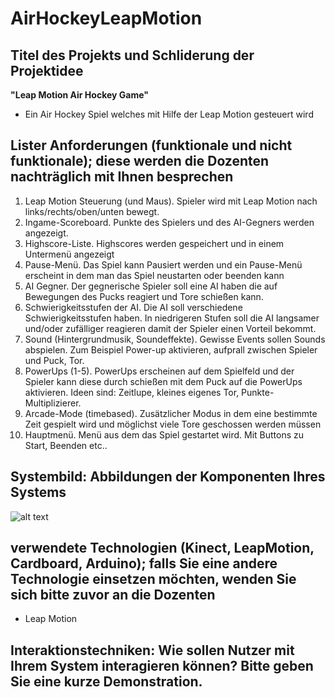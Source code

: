 # AirHockeyLeapMotion

## Titel des Projekts und Schliderung der Projektidee
**"Leap Motion Air Hockey Game"**
- Ein Air Hockey Spiel welches mit Hilfe der Leap Motion gesteuert wird


## Lister Anforderungen (funktionale und nicht funktionale); diese werden die Dozenten nachträglich mit Ihnen besprechen
1. Leap Motion Steuerung (und Maus). Spieler wird mit Leap Motion nach links/rechts/oben/unten bewegt.
2. Ingame-Scoreboard. Punkte des Spielers und des AI-Gegners werden angezeigt.
3. Highscore-Liste. Highscores werden gespeichert und in einem Untermenü angezeigt
4. Pause-Menü. Das Spiel kann Pausiert werden und ein Pause-Menü erscheint in dem man das Spiel neustarten oder beenden kann
5. AI Gegner. Der gegnerische Spieler soll eine AI haben die auf Bewegungen des Pucks reagiert und Tore schießen kann.
6. Schwierigkeitsstufen der AI. Die AI soll verschiedene Schwierigkeitsstufen haben. In niedrigeren Stufen soll die AI langsamer und/oder zufälliger reagieren damit der Spieler einen Vorteil bekommt.
7. Sound (Hintergrundmusik, Soundeffekte). Gewisse Events sollen Sounds abspielen. Zum Beispiel Power-up aktivieren, aufprall zwischen Spieler und Puck, Tor. 
8. PowerUps (1-5). PowerUps erscheinen auf dem Spielfeld und der Spieler kann diese durch schießen mit dem Puck auf die PowerUps aktivieren. Ideen sind: Zeitlupe, kleines eigenes Tor, Punkte-Multiplizierer.
9. Arcade-Mode (timebased). Zusätzlicher Modus in dem eine bestimmte Zeit gespielt wird und möglichst viele Tore geschossen werden müssen
10. Hauptmenü. Menü aus dem das Spiel gestartet wird. Mit Buttons zu Start, Beenden etc..

## Systembild: Abbildungen der Komponenten Ihres Systems
![alt text](https://github.com/TobiMayr/EMM-Uebung/blob/master/Systembild%20AirHockey.jpg "Systembild")

## verwendete Technologien (Kinect, LeapMotion, Cardboard, Arduino); falls Sie eine andere Technologie einsetzen möchten, wenden Sie sich bitte zuvor an die Dozenten
- Leap Motion

## Interaktionstechniken: Wie sollen Nutzer mit Ihrem System interagieren können? Bitte geben Sie eine kurze Demonstration.
